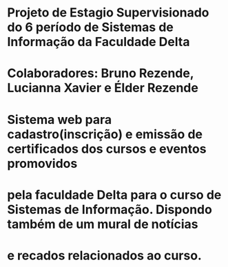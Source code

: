 # Projeto de Estagio Supervisionado do 6 período de Sistemas de Informação da Faculdade Delta
# Colaboradores: Bruno Rezende, Lucianna Xavier e Élder Rezende
# Sistema web para cadastro(inscrição) e emissão de certificados dos cursos e eventos promovidos 
# pela faculdade Delta para o curso de Sistemas de Informação. Dispondo também de um mural de notícias 
# e recados relacionados ao curso.
